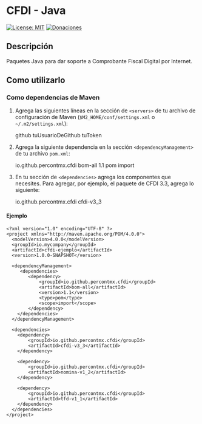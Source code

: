 # CFDI - Java

[![License: MIT](https://img.shields.io/badge/License-MIT-green.svg)](https://opensource.org/licenses/MIT)
[![Donaciones](https://img.shields.io/badge/Donate-PayPal-blue.svg)](https://paypal.me/alexpercont)

## Descripción

Paquetes Java para dar soporte a Comprobante Fiscal Digital por Internet.

## Como utilizarlo

### Como dependencias de Maven

1. Agrega las siguientes líneas en la sección de `<servers>` de tu archivo de configuración de Maven 
   (`$M2_HOME/conf/settings.xml` o `~/.m2/settings.xml`):
   

    <server>
        <id>github</id>
        <username>tuUsuarioDeGithub</username>
        <password>tuToken</password>
    </server>

2. Agrega la siguiente dependencia en la sección `<dependencyManagement>` de tu archivo `pom.xml`:

   
    <dependency>
        <groupId>io.github.percontmx.cfdi</groupId>
        <artifactId>bom-all</artifactId>
        <version>1.1</version>
        <type>pom</type>
        <scope>import</scope>
    </dependency>

3. En tu sección de `<dependencies>` agrega los componentes que necesites. Para agregar, por ejemplo, el paquete de CFDI
   3.3, agrega lo siguiente:
   

    <dependency>
        <groupId>io.github.percontmx.cfdi</groupId>
        <artifactId>cfdi-v3_3</artifactId>
    </dependency>

#### Ejemplo

```
<?xml version="1.0" encoding="UTF-8" ?>
<project xmlns="http://maven.apache.org/POM/4.0.0">
  <modelVersion>4.0.0</modelVersion>
  <groupId>io.mycompany</groupId>
  <artifactId>cfdi-ejemplo</artifactId>
  <version>1.0.0-SNAPSHOT</version>

  <dependencyManagement>
     <dependencies>
        <dependency>
            <groupId>io.github.percontmx.cfdi</groupId>
            <artifactId>bom-all</artifactId>
            <version>1.1</version>
            <type>pom</type>
            <scope>import</scope>
        </dependency>
    </dependencies>
  </dependencyManagement>

  <dependencies>
    <dependency>
        <groupId>io.github.percontmx.cfdi</groupId>
        <artifactId>cfdi-v3_3</artifactId>
    </dependency>

    <dependency>
        <groupId>io.github.percontmx.cfdi</groupId>
        <artifactId>nomina-v1_2</artifactId>
    </dependency>

    <dependency>
        <groupId>io.github.percontmx.cfdi</groupId>
        <artifactId>tfd-v1_1</artifactId>
    </dependency>
  </dependencies>
</project>
```

